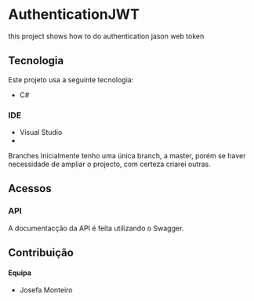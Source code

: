 # AuthenticationJWT
this project shows how to do authentication jason web token

## Tecnologia
Este projeto usa a seguinte tecnologia:
* C#
### IDE
* Visual Studio
* 
Branches
Inicialmente tenho uma única branch, a master, porém se haver necessidade de ampliar o projecto, com certeza criarei outras. 

## Acessos
### API
A documentacção da API é feita utilizando o Swagger.

## Contribuição
#### Equipa
* Josefa Monteiro
